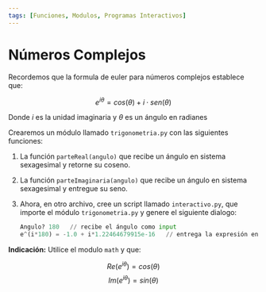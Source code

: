 ```yaml
---
tags: [Funciones, Modulos, Programas Interactivos]
---
```


# Números Complejos

Recordemos que la formula de euler para números complejos establece que:

$$ e^{i\theta} = cos(\theta) + i \cdot sen(\theta) $$

Donde $i$ es la unidad imaginaria y $\theta$ es un ángulo en radianes

Crearemos un módulo llamado `trigonometria.py` con las siguientes funciones:

1. La función `parteReal(angulo)` que recibe un ángulo en sistema sexagesimal
y retorne su coseno.

2. La función `parteImaginaria(angulo)` que recibe un ángulo en sistema sexagesimal y entregue su seno.

3. Ahora, en otro archivo, cree un script llamado `interactivo.py`, que importe el módulo `trigonometria.py` y genere el siguiente dialogo:

    ```python
    Angulo? 180   // recibe el ángulo como input
    e^(i*180) = -1.0 + i*1.22464679915e-16   // entrega la expresión en forma compleja
    ```

**Indicación:** 
Utilice el modulo `math` y que:

$$ Re(e^{i\theta}) = cos(\theta) $$
$$ Im(e^{i\theta}) = sin(\theta) $$







